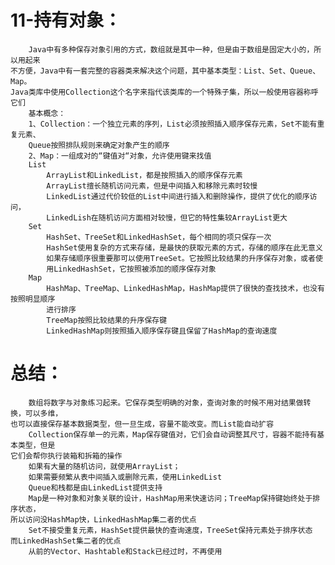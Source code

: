 # 11-持有对象：
		Java中有多种保存对象引用的方式，数组就是其中一种，但是由于数组是固定大小的，所以用起来
	不方便，Java中有一套完整的容器类来解决这个问题，其中基本类型：List、Set、Queue、Map。
	Java类库中使用Collection这个名字来指代该类库的一个特殊子集，所以一般使用容器称呼它们
		基本概念：
		1、Collection：一个独立元素的序列，List必须按照插入顺序保存元素，Set不能有重复元素、
		Queue按照排队规则来确定对象产生的顺序
		2、Map：一组成对的“键值对“对象，允许使用键来找值
		List
			ArrayList和LinkedList，都是按照插入的顺序保存元素
			ArrayList擅长随机访问元素，但是中间插入和移除元素时较慢
			LinkedList通过代价较低的List中间进行插入和删除操作，提供了优化的顺序访问，
			LinkedLish在随机访问方面相对较慢，但它的特性集较ArrayList更大
		Set
			HashSet、TreeSet和LinkedHashSet，每个相同的项只保存一次
			HashSet使用复杂的方式来存储，是最快的获取元素的方式，存储的顺序在此无意义
			如果存储顺序很重要那可以使用TreeSet。它按照比较结果的升序保存对象，或者使
			用LinkedHashSet，它按照被添加的顺序保存对象
		Map
			HashMap、TreeMap、LinkedHashMap，HashMap提供了很快的查找技术，也没有按照明显顺序
			进行排序
			TreeMap按照比较结果的升序保存键
			LinkedHashMap则按照插入顺序保存键且保留了HashMap的查询速度
# 总结：
		数组将数字与对象练习起来。它保存类型明确的对象，查询对象的时候不用对结果做转换，可以多维，
	也可以直接保存基本数据类型，但一旦生成，容量不能改变。而List能自动扩容
		Collection保存单一的元素，Map保存键值对，它们会自动调整其尺寸，容器不能持有基本类型，但是
	它们会帮你执行装箱和拆箱的操作
		如果有大量的随机访问，就使用ArrayList；
		如果需要频繁从表中间插入或删除元素，使用LinkedList
		Queue和栈都是由LinkedList提供支持
		Map是一种对象和对象关联的设计，HashMap用来快速访问；TreeMap保持键始终处于排序状态，
	所以访问没HashMap快，LinkedHashMap集二者的优点
		Set不接受重复元素，HashSet提供最快的查询速度，TreeSet保持元素处于排序状态
	而LinkedHashSet集二者的优点
		从前的Vector、Hashtable和Stack已经过时，不再使用
	
